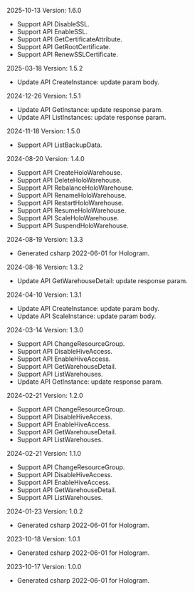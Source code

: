 2025-10-13 Version: 1.6.0
- Support API DisableSSL.
- Support API EnableSSL.
- Support API GetCertificateAttribute.
- Support API GetRootCertificate.
- Support API RenewSSLCertificate.


2025-03-18 Version: 1.5.2
- Update API CreateInstance: update param body.


2024-12-26 Version: 1.5.1
- Update API GetInstance: update response param.
- Update API ListInstances: update response param.


2024-11-18 Version: 1.5.0
- Support API ListBackupData.


2024-08-20 Version: 1.4.0
- Support API CreateHoloWarehouse.
- Support API DeleteHoloWarehouse.
- Support API RebalanceHoloWarehouse.
- Support API RenameHoloWarehouse.
- Support API RestartHoloWarehouse.
- Support API ResumeHoloWarehouse.
- Support API ScaleHoloWarehouse.
- Support API SuspendHoloWarehouse.


2024-08-19 Version: 1.3.3
- Generated csharp 2022-06-01 for Hologram.

2024-08-16 Version: 1.3.2
- Update API GetWarehouseDetail: update response param.


2024-04-10 Version: 1.3.1
- Update API CreateInstance: update param body.
- Update API ScaleInstance: update param body.


2024-03-14 Version: 1.3.0
- Support API ChangeResourceGroup.
- Support API DisableHiveAccess.
- Support API EnableHiveAccess.
- Support API GetWarehouseDetail.
- Support API ListWarehouses.
- Update API GetInstance: update response param.


2024-02-21 Version: 1.2.0
- Support API ChangeResourceGroup.
- Support API DisableHiveAccess.
- Support API EnableHiveAccess.
- Support API GetWarehouseDetail.
- Support API ListWarehouses.


2024-02-21 Version: 1.1.0
- Support API ChangeResourceGroup.
- Support API DisableHiveAccess.
- Support API EnableHiveAccess.
- Support API GetWarehouseDetail.
- Support API ListWarehouses.


2024-01-23 Version: 1.0.2
- Generated csharp 2022-06-01 for Hologram.

2023-10-18 Version: 1.0.1
- Generated csharp 2022-06-01 for Hologram.

2023-10-17 Version: 1.0.0
- Generated csharp 2022-06-01 for Hologram.

